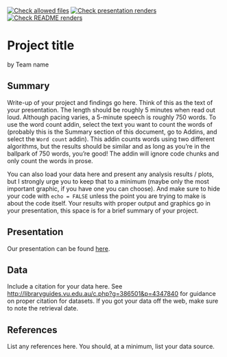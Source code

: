 [![Check allowed files](https://github.com/ids-s1-20/project-the_mousebreakers/workflows/Check%20allowed%20files/badge.svg)](https://github.com/ids-s1-20/project-the_mousebreakers/actions?query=workflow:%22Check%20allowed%20files%22) [![Check presentation renders](https://github.com/ids-s1-20/project-the_mousebreakers/workflows/Check%20presentation%20renders/badge.svg)](https://github.com/ids-s1-20/project-the_mousebreakers/actions?query=workflow:%22Check%20presentation%20renders%22) [![Check README renders](https://github.com/ids-s1-20/project-the_mousebreakers/workflows/Check%20README%20renders/badge.svg)](https://github.com/ids-s1-20/project-the_mousebreakers/actions?query=workflow:%22Check%20README%20renders%22)


Project title
================
by Team name

## Summary

Write-up of your project and findings go here. Think of this as the text
of your presentation. The length should be roughly 5 minutes when read
out loud. Although pacing varies, a 5-minute speech is roughly 750
words. To use the word count addin, select the text you want to count
the words of (probably this is the Summary section of this document, go
to Addins, and select the `Word count` addin). This addin counts words
using two different algorithms, but the results should be similar and as
long as you’re in the ballpark of 750 words, you’re good! The addin will
ignore code chunks and only count the words in prose.

You can also load your data here and present any analysis results /
plots, but I strongly urge you to keep that to a minimum (maybe only the
most important graphic, if you have one you can choose). And make sure
to hide your code with `echo = FALSE` unless the point you are trying to
make is about the code itself. Your results with proper output and
graphics go in your presentation, this space is for a brief summary of
your project.

## Presentation

Our presentation can be found [here](presentation/presentation.html).

## Data

Include a citation for your data here. See
<http://libraryguides.vu.edu.au/c.php?g=386501&p=4347840> for guidance
on proper citation for datasets. If you got your data off the web, make
sure to note the retrieval date.

## References

List any references here. You should, at a minimum, list your data
source.
